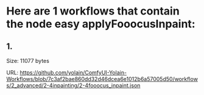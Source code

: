 # Here are 1 workflows that contain the node easy applyFooocusInpaint:

## 1. 

Size: 11077 bytes

URL: https://github.com/yolain/ComfyUI-Yolain-Workflows/blob/7c3af2bae860dd32d46dcea6e1012b6a57005d50/workflows/2_advanced/2-4inpainting/2-4fooocus_inpaint.json

